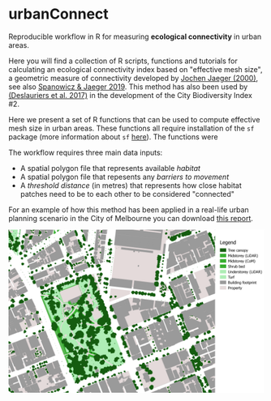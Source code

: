 # urbanConnect
Reproducible workflow in R for measuring **ecological connectivity** in urban areas. 

Here you will find a collection of R scripts, functions and tutorials for calculating an ecological connectivity index based on "effective mesh size", a geometric measure of connectivity developed by [Jochen Jaeger (2000)](https://doi.org/10.1023/A:1008129329289), see also [Spanowicz & Jaeger 2019](https://doi.org/10.1007/s10980-019-00881-0). This method has also been used by [(Deslauriers et al. 2017)](https://www.sciencedirect.com/science/article/pii/S1470160X17300912) in the development of the City Biodiversity Index #2.

Here we present a set of R functions that can be used to compute effective mesh size in urban areas. These functions all require installation of the `sf` package (more information about `sf` [here](https://r-spatial.github.io/sf/)). The functions were

The workflow requires three main data inputs:
* A spatial polygon file that represents available _habitat_
* A spatial polygon file that repesents any _barriers to movement_
* A _threshold distance_ (in metres) that represents how close habitat patches need to be to each other to be considered "connected"

For an example of how this method has been applied in a real-life urban planning scenario in the City of Melbourne you can download [this report](https://nespurban.edu.au/wp-content/uploads/2021/02/Linking-nature-in-the-city-Part-2.pdf).



![GIS layers around Fitzroy Gardens, Melbourne, Australia](images/ZoomedInFitzroyGardens.png)
